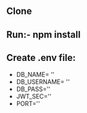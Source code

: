 ## Clone 
## Run:- npm install
## Create .env file:
- DB_NAME= ''
- DB_USERNAME= ''
- DB_PASS=''
- JWT_SEC=''
- PORT=''
